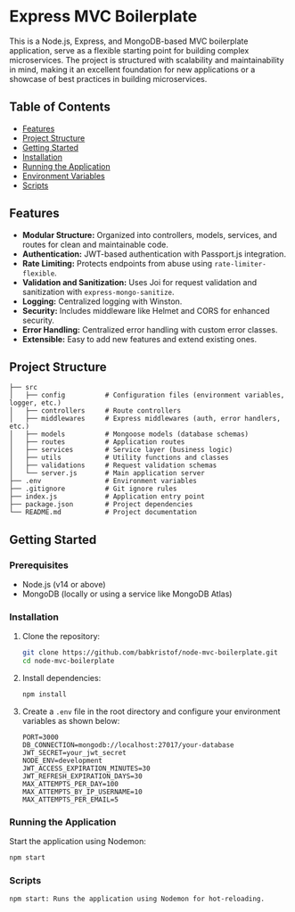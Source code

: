 # Express MVC Boilerplate

This is a Node.js, Express, and MongoDB-based MVC boilerplate application, serve as a flexible starting point for building complex microservices. The project is structured with scalability and maintainability in mind, making it an excellent foundation for new applications or a showcase of best practices in building microservices.

## Table of Contents

- [Features](#features)
- [Project Structure](#project-structure)
- [Getting Started](#getting-started)
- [Installation](#installation)
- [Running the Application](#running-the-application)
- [Environment Variables](#environment-variables)
- [Scripts](#scripts)

## Features

- **Modular Structure:** Organized into controllers, models, services, and routes for clean and maintainable code.
- **Authentication:** JWT-based authentication with Passport.js integration.
- **Rate Limiting:** Protects endpoints from abuse using `rate-limiter-flexible`.
- **Validation and Sanitization:** Uses Joi for request validation and sanitization with `express-mongo-sanitize`.
- **Logging:** Centralized logging with Winston.
- **Security:** Includes middleware like Helmet and CORS for enhanced security.
- **Error Handling:** Centralized error handling with custom error classes.
- **Extensible:** Easy to add new features and extend existing ones.

## Project Structure

```plaintext
├── src
│   ├── config          # Configuration files (environment variables, logger, etc.)
│   ├── controllers     # Route controllers
│   ├── middlewares     # Express middlewares (auth, error handlers, etc.)
│   ├── models          # Mongoose models (database schemas)
│   ├── routes          # Application routes
│   ├── services        # Service layer (business logic)
│   ├── utils           # Utility functions and classes
│   ├── validations     # Request validation schemas
│   └── server.js       # Main application server
├── .env                # Environment variables
├── .gitignore          # Git ignore rules
├── index.js            # Application entry point
├── package.json        # Project dependencies
└── README.md           # Project documentation
```

## Getting Started

### Prerequisites

- Node.js (v14 or above)
- MongoDB (locally or using a service like MongoDB Atlas)

### Installation

1. Clone the repository:

    ```bash
    git clone https://github.com/babkristof/node-mvc-boilerplate.git
    cd node-mvc-boilerplate
    ```

2. Install dependencies:

    ```bash
    npm install
    ```

3. Create a `.env` file in the root directory and configure your environment variables as shown below:

    ```plaintext
    PORT=3000
    DB_CONNECTION=mongodb://localhost:27017/your-database
    JWT_SECRET=your_jwt_secret
    NODE_ENV=development
    JWT_ACCESS_EXPIRATION_MINUTES=30
    JWT_REFRESH_EXPIRATION_DAYS=30
    MAX_ATTEMPTS_PER_DAY=100
    MAX_ATTEMPTS_BY_IP_USERNAME=10
    MAX_ATTEMPTS_PER_EMAIL=5
    ```

### Running the Application

Start the application using Nodemon:

```bash
npm start
```
### Scripts
```bash
npm start: Runs the application using Nodemon for hot-reloading.
```